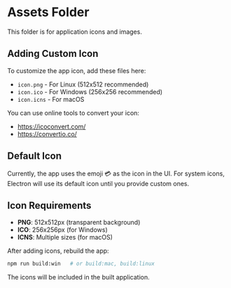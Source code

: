 # Assets Folder

This folder is for application icons and images.

## Adding Custom Icon

To customize the app icon, add these files here:

- `icon.png` - For Linux (512x512 recommended)
- `icon.ico` - For Windows (256x256 recommended)
- `icon.icns` - For macOS

You can use online tools to convert your icon:

- https://icoconvert.com/
- https://convertio.co/

## Default Icon

Currently, the app uses the emoji 💳 as the icon in the UI.
For system icons, Electron will use its default icon until you provide custom ones.

## Icon Requirements

- **PNG**: 512x512px (transparent background)
- **ICO**: 256x256px (for Windows)
- **ICNS**: Multiple sizes (for macOS)

After adding icons, rebuild the app:

```bash
npm run build:win   # or build:mac, build:linux
```

The icons will be included in the built application.
